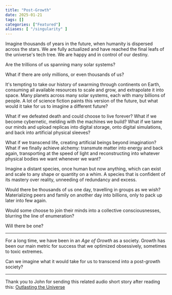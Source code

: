```yaml
---
title: "Post-Growth"
date: 2025-01-21
tags: []
categories: ["Featured"]
aliases: [ "/singularity" ]
---
```


Imagine thousands of years in the future, when humanity is dispersed across the stars. We are fully actualized and have reached the final leafs of the universe's tech tree. We are happy and in control of our destiny.

Are the trillions of us spanning many solar systems?

What if there are only millions, or even thousands of us?

It's tempting to take our history of swarming through continents on Earth, consuming all available resources to scale and grow, and extrapolate it into space. Many planets across many solar systems, each with many billions of people. A lot of science fiction paints this version of the future, but what would it take for us to imagine a different future?

What if we defeated death and could choose to live forever? What if we become cybernetic, melding with the machines we build? What if we tame our minds and upload replicas into digital storage, onto digital simulations, and back into artificial physical sleeves?

What if we transcend life, creating artificial beings beyond imagination? What if we finally achieve alchemy: transmute matter into energy and back again, transporting at the speed of light and reconstructing into whatever physical bodies we want whenever we want?

Imagine a distant species, once human but now anything, which can exist and scale to any shape or quantity on a whim. A species that is confident of its mastery over reality, unneeding of redundancy and excess.

Would there be thousands of us one day, travelling in groups as we wish? Materializing peers and family on another day into billions, only to pack up later into few again.

Would some choose to join their minds into a collective consciousnesses, blurring the line of enumeration?

Will there be one?

---

For a long time, we have been in an _Age of Growth_ as a society. Growth has been our main metric for success that we optimized obsessively, sometimes to toxic extremes.

Can we imagine what it would take for us to transcend into a post-growth society?

---

Thank you to John for sending this related audio short story after reading this: [Outlasting the Universe](https://www.youtube.com/watch?v=5UxUS6bPiT8)
